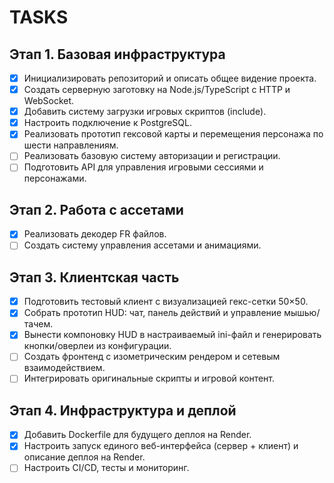 # TASKS

## Этап 1. Базовая инфраструктура

- [x] Инициализировать репозиторий и описать общее видение проекта.
- [x] Создать серверную заготовку на Node.js/TypeScript с HTTP и WebSocket.
- [x] Добавить систему загрузки игровых скриптов (include).
- [x] Настроить подключение к PostgreSQL.
- [x] Реализовать прототип гексовой карты и перемещения персонажа по шести направлениям.
- [ ] Реализовать базовую систему авторизации и регистрации.
- [ ] Подготовить API для управления игровыми сессиями и персонажами.

## Этап 2. Работа с ассетами

- [x] Реализовать декодер FR файлов.
- [ ] Создать систему управления ассетами и анимациями.

## Этап 3. Клиентская часть

- [x] Подготовить тестовый клиент с визуализацией гекс-сетки 50×50.
- [x] Собрать прототип HUD: чат, панель действий и управление мышью/тачем.
- [x] Вынести компоновку HUD в настраиваемый ini-файл и генерировать кнопки/оверлеи из конфигурации.
- [ ] Создать фронтенд с изометрическим рендером и сетевым взаимодействием.
- [ ] Интегрировать оригинальные скрипты и игровой контент.

## Этап 4. Инфраструктура и деплой

- [x] Добавить Dockerfile для будущего деплоя на Render.
- [x] Настроить запуск единого веб-интерфейса (сервер + клиент) и описание деплоя на Render.
- [ ] Настроить CI/CD, тесты и мониторинг.
